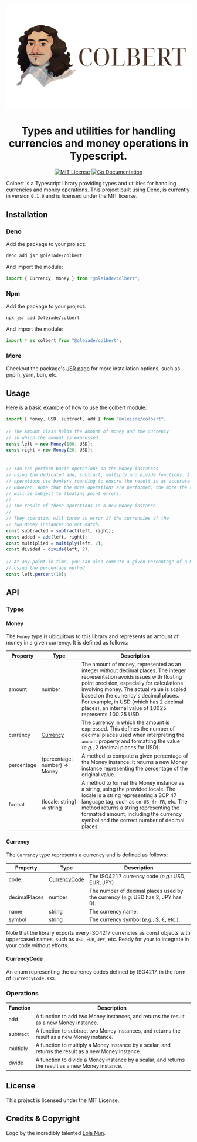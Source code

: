 <p align="center"><img src="logo.png" alt="colbert logo"/></p>
<h1 align="center">Types and utilities for handling currencies and money operations in Typescript.</h1>

<p align="center">
    <a href="https://choosealicense.com/licenses/mit/"><img src="https://img.shields.io/badge/License-MIT-green.svg" alt="MIT License"></a>
    <a href="https://pkg.go.dev/github.com/oleiade/colbert#pkg-types"><img src="https://pkg.go.dev/badge/github.com/oleiade/colbert#pkg-types.svg" alt="Go Documentation"></a>
</p>

Colbert is a Typescript library providing types and utilities for handling currencies and money operations. This project built using Deno, is currently in version `0.1.0` and is licensed under the MIT license.

## Installation

### Deno

Add the package to your project:
```bash
deno add jsr:@oleiade/colbert
```

And import the module:
```typescript
import { Currency, Money } from "@oleiade/colbert";
```

### Npm

Add the package to your project:
```bash
npx jsr add @oleiade/colbert
```

And import the module:
```typescript
import * as colbert from "@oleiade/colbert";
```

### More

Checkout the package's [JSR page](https://jsr.io/@oleiade/colbert) for more installation options, such as pnpm, yarn, bun, etc.


## Usage

Here is a basic example of how to use the colbert module:

```typescript
import { Money, USD, subtract, add } from "@oleiade/colbert";

// The Amount class holds the amount of money and the currency
// in which the amount is expressed.
const left = new Money(100, USD);
const right = new Money(20, USD);


// You can perform basic operations on the Money instances
// using the dedicated add, subtract, multiply and divide functions. All
// operations use bankers rounding to ensure the result is as accurate as possible.
// However, note that the more operations are performed, the more the result
// will be subject to floating point errors.
//
// The result of these operations is a new Money instance.
//
// They operation will throw an error if the currencies of the
// two Money instances do not match.
const subtracted = subtract(left, right);
const added = add(left, right);
const multiplied = multiply(left, 2);
const divided = divide(left, 2);

// At any point in time, you can also compute a given percentage of a Money instance
// using the percentage method.
const left.percent(10);
```

## API

### Types

#### Money

The `Money` type is ubiquitous to this library and represents an amount of money in a given currency. It is defined as follows:

| Property   | Type                          | Description                                                                                                                                                                                                                                                                                                                                                        |
|------------|-------------------------------|--------------------------------------------------------------------------------------------------------------------------------------------------------------------------------------------------------------------------------------------------------------------------------------------------------------------------------------------------------------------|
| amount     | number                        | The amount of money, represented as an integer without decimal places. The integer representation avoids issues with floating point precision, especially for calculations involving money. The actual value is scaled based on the currency's decimal places. For example, in USD (which has 2 decimal places), an internal value of 10025 represents 100.25 USD. |
| currency   | [Currency](#currency)         | The currency in which the amount is expressed. This defines the number of decimal places used when interpreting the `amount` property and formatting the value (*e.g.*, 2 decimal places for USD).                                                                                                                                                                 |
| percentage | (percentage: number) => Money | A method to compute a given percentage of the Money instance. It returns a new Money instance representing the percentage of the original value.                                                                                                                                                                                                                   |
| format     | (locale: string) => string    | A method to format the Money instance as a string, using the provided locale. The locale is a string representing a BCP 47 language tag, such as `en-US`, `fr-FR`, etc. The method returns a string representing the formatted amount, including the currency symbol and the correct number of decimal places.                                                     |

#### Currency

The `Currency` type represents a currency and is defined as follows:

| Property      | Type                          | Description                                                                      |
|---------------|-------------------------------|----------------------------------------------------------------------------------|
| code          | [CurrencyCode](#currencycode) | The ISO4217 currency code (*e.g.*: USD, EUR, JPY)                                |
| decimalPlaces | number                        | The number of decimal places used by the currency (*e.g*: USD has 2, JPY has 0). |
| name          | string                        | The currency name.                                                               |
| symbol        | string                        | The currency symbol (*e.g.*: $, €, etc.).                                        |

Note that the library exports every ISO4217 currencies as const objects with uppercased names, such as `USD`, `EUR`, `JPY`, etc. Ready for your to integrate in your code without efforts. 

#### CurrencyCode

An enum representing the currency codes defined by ISO4217, in the form of `CurrencyCode.XXX`.

### Operations

| Function | Description                                                                                          |
|----------|------------------------------------------------------------------------------------------------------|
| add      | A function to add two Money instances, and returns the result as a new Money instance.               |
| subtract | A function to subtract two Money instances, and returns the result as a new Money instance.          |
| multiply | A function to multiply a Money instance by a scalar, and returns the result as a new Money instance. |
| divide   | A function to divide a Money instance by a scalar, and returns the result as a new Money instance.   |

## License

This project is licensed under the MIT License.

## Credits & Copyright

Logo by the incredibly talented [Lola Nun](https://www.fiverr.com/lolanun?source=order_page_summary_seller_link).